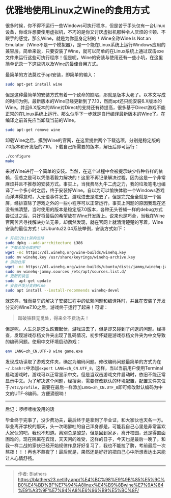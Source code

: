 # 优雅地使用Linux之Wine的食用方式

<!--more-->

很多时候，你不得不运行一些Windows可执行程序，但是苦于手头仅有一台Linux设备，你或许想要使用虚拟机，不巧的是你又讨厌虚拟机那种令人厌烦的卡顿、不跟手的感觉，那么Wine，就是为你量身定制的！Wine全称Wine Is Not an Emulator（Wine不是一个模拟器），是一个能在Linux系统上运行Windows应用的兼容层。简单来说，只要安装了Wine，就可以简单的在Linux系统上通过双击exe文件来运行这些可执行程序！但是呢，Wine的安装与使用还有一些小坑，在这里简单记录一下这些坑以及Wine的最佳食用方式。

最简单的方法莫过于apt安装，即简单的输入：

```bash
sudo apt-get install wine
```

但是这种最简单的安装方式有着一个致命的缺陷，那就是版本太老了。以本文写成的时间为例，最新版本的Wine已经更新到了7.10，然而apt还只能安装6.X版本的Wine。并且6.X版本的Wine对Direct的支持还有待提高，很多基于Direct游戏不能正常的在Linux系统上运行。那么似乎下一步就是自行编译最新版本的Wine了。在编译之前首先应当卸载当前的Wine。

```bash
sudo apt-get remove wine
```

卸载Wine之后，摸到Wine的官网，在这里提供两个下载选项，分别是稳定版的7.0版本和开发版的7.10。下载自己所需要的版本，解压后即可运行：

```bash
./configure
make
```

来对Wine进行一个简单的安装。当然，在这个过程中会被提示缺少各种各样的依赖，但总之是可以凭借着毅力解决的！这里不再记录解决过程，因为这是一个非常麻烦并且不推荐的安装方式。事实上，当我费尽九牛二虎之力，我的垃圾笔电也编译了一个多小时之后，终于安装好Wine。自以为可以愉快体验一个Windows游戏而洋洋得意时，大无语事件发生，游戏进去是进去了，但是完完全全就是一个黑屏，经排查除了游戏之外的一些小程序可以正常运行。事实上问题的原因我现在还没有搞清楚，当时使用的版本是稳定版7.0版本，各种无头苍蝇一样的debug方式尝试过之后，只好将最后的希望放在Wine开发版上。说来也是巧合，当我在Wine官网苦苦寻找解决办法无果，却偶然发现，就在官网上就清清楚楚的写着，Wine安装的最佳方式！以Ubuntu22.04系统举例，安装方式如下：

```bash
# 开启32bit架构支持
sudo dpkg --add-arrchitecture i386
# 下载添加仓库密钥
wget -nc https://dl.winehq.org/wine-builds/winehq.key
sudo mv winehq.key /usr/share/keyrings/winehq-archive.key
# 添加仓库
wget -nc https://dl.winehq.org/wine-builds/ubuntu/dists/jammy/winehq-jammy.sources
sudo mv winehq-jammy.sources /etc/apt/sources.list.d/
# 更新安装包
sudo  apt-get update
# 安装开发分支的Wine
sudo apt install --install-recommends winehq-devel
```

就这样，轻而易举的解决了安装过程中的依赖问题和编译耗时，并且在安装了开发分支的Wine7.10之后，游戏终于运行了起来！可谓：

> 踏破铁鞋无觅处，得来全不费功夫！

但是呢，人生总是这么跌宕起伏，游戏进去了，但是却又碰到了闪退的问题。经排查，发现游戏存档文件夹出现了乱码情况，初步怀疑是游戏存档文件夹为中文导致的编码问题。使用中文环境启动游戏：

```bash
env LANG=zh_CN.UTF-8 wine game.exe
```

发现成功读取了游戏文件夹，确定为编码问题。修改编码问题最简单的方式为在`~/.bashrc`中添加`export LANG=zh_CN.UTF_8`，这样，当以当前用户使用Terminal启动游戏时，游戏可以正常显示中文。但是当双击游戏文件启动时，依旧不能正常显示中文。为了解决这个问题，经搜索，需要修改默认的环境配置，配置文件夹位于`/etc/profile`，需要在最后一样添加`LANG=zh_CN.UTF_8`即可修改默认编码为中文的UTF-8编码，方便滴很呐！

---

后记：啰啰嗦唆没用的话

毕业终于完事了，没少费功夫，最后终于是拿到了毕业证，和大家伙也天各一方。毕业离开学校的那天，头一次喝醉吐的自己浑身都是，可能我自己心里是非常喜欢大家伙的吧，我也不知道。离别总是酸楚，但是回到家乡，离开校园，还是得直面困难的。现在隔离在宾馆，天天闲的难受，这样的日子，今天也是最后一晚了。和我一样二战的家伙已经开始规律作息好好复习了，我也不能拉了胯，考前最后一次熬夜！！！再也不熬夜了！最后就是，果然还是好好的把自己心中所想表达出来能让人心情舒畅。


---

> 作者: Blathers  
> https://blathers23.netlify.app/%E4%BC%98%E9%9B%85%E5%9C%B0%E4%BD%BF%E7%94%A8linux%E4%B9%8Bwine%E7%9A%84%E9%A3%9F%E7%94%A8%E6%96%B9%E5%BC%8F/
